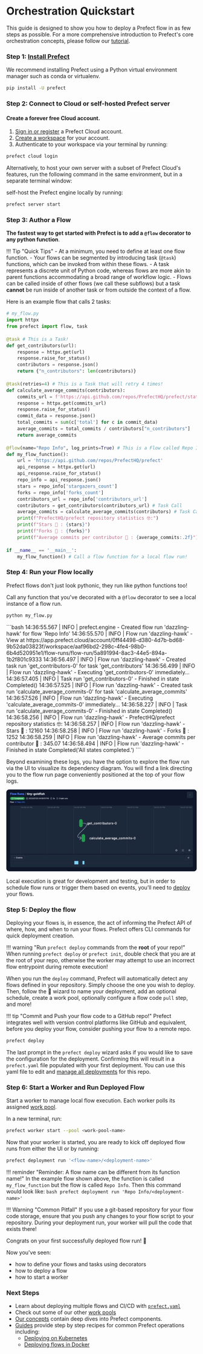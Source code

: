 # Orchestration Quickstart

This guide is designed to show you how to deploy a Prefect flow in as few steps as possible. For a more comprehensive introduction to Prefect's core orchestration concepts, please follow our [tutorial](/tutorial/index/).

### Step 1: [Install Prefect](/getting-started/installation/)

We recommend installing Prefect using a Python virtual environment manager such as conda or virtualenv.

```bash 
pip install -U prefect
```
### Step 2: Connect to Cloud or self-hosted Prefect server
#### Create a forever free Cloud account.

1. [Sign in or register](#sign-in-or-register) a Prefect Cloud account.
2. [Create a workspace](#create-a-workspace) for your account.
3. Authenticate to your workspace via your terminal by running:

```bash
prefect cloud login
```


Alternatively, to host your own server with a subset of Prefect Cloud's features, run the following command in the same environment, but in a separate terminal window:

self-host the Prefect engine locally by running:

```bash
prefect server start
```

### Step 3: Author a Flow
**The fastest way to get started with Prefect is to add a `@flow` decorator to any python function**.

!!! Tip "Quick Tips"
    - At a minimum, you need to define at least one flow function.
    - Your flows can be segmented by introducing task (`@task`) functions, which can be invoked from within these flows.
    - A task represents a discrete unit of Python code, whereas flows are more akin to parent functions accommodating a broad range of workflow logic.
    - Flows can be called inside of other flows (we call these subflows) but a task **cannot** be run inside of another task or from outside the context of a flow.

Here is an example flow that calls 2 tasks:

```python
# my_flow.py
import httpx
from prefect import flow, task

@task # This is a Task!
def get_contributors(url):
    response = httpx.get(url)
    response.raise_for_status()
    contributors = response.json()
    return {"n_contributors": len(contributors)}

@task(retries=4) # This is a Task that will retry 4 times!
def calculate_average_commits(contributors):
    commits_url = f'https://api.github.com/repos/PrefectHQ/prefect/stats/contributors'
    response = httpx.get(commits_url)
    response.raise_for_status()
    commit_data = response.json()
    total_commits = sum(c['total'] for c in commit_data)
    average_commits = total_commits / contributors["n_contributors"]
    return average_commits

@flow(name="Repo Info", log_prints=True) # This is a Flow called Repo Info
def my_flow_function():
    url = 'https://api.github.com/repos/PrefectHQ/prefect'
    api_response = httpx.get(url)
    api_response.raise_for_status()
    repo_info = api_response.json()
    stars = repo_info['stargazers_count']
    forks = repo_info['forks_count']
    contributors_url = repo_info['contributors_url']
    contributors = get_contributors(contributors_url) # Task Call
    average_commits = calculate_average_commits(contributors) # Task Call
    print(f"PrefectHQ/prefect repository statistics 🤓:")
    print(f"Stars 🌠 : {stars}")
    print(f"Forks 🍴 : {forks}")
    print(f"Average commits per contributor 💌 : {average_commits:.2f}")

if __name__ == '__main__':
    my_flow_function() # Call a flow function for a local flow run!
```

### Step 4: Run your Flow locally
Prefect flows don't just look pythonic, they run like python functions too! 

Call any function that you've decorated with a `@flow` decorator to see a local instance of a flow run.

```bash
python my_flow.py
``` 

<div class="terminal">
```bash
14:36:55.567 | INFO    | prefect.engine - Created flow run 'dazzling-hawk' for flow 'Repo Info'
14:36:55.570 | INFO    | Flow run 'dazzling-hawk' - View at https://app.prefect.cloud/account/0ff44498-d380-4d7b-bd68-9b52da03823f/workspace/aaf96bd2-298c-4fe4-98b0-6b4d520951e1/flow-runs/flow-run/5a891994-8ac3-44e5-894a-1b2f801c9333
14:36:56.497 | INFO    | Flow run 'dazzling-hawk' - Created task run 'get_contributors-0' for task 'get_contributors'
14:36:56.499 | INFO    | Flow run 'dazzling-hawk' - Executing 'get_contributors-0' immediately...
14:36:57.405 | INFO    | Task run 'get_contributors-0' - Finished in state Completed()
14:36:57.525 | INFO    | Flow run 'dazzling-hawk' - Created task run 'calculate_average_commits-0' for task 'calculate_average_commits'
14:36:57.526 | INFO    | Flow run 'dazzling-hawk' - Executing 'calculate_average_commits-0' immediately...
14:36:58.227 | INFO    | Task run 'calculate_average_commits-0' - Finished in state Completed()
14:36:58.256 | INFO    | Flow run 'dazzling-hawk' - PrefectHQ/prefect repository statistics 🤓:
14:36:58.257 | INFO    | Flow run 'dazzling-hawk' - Stars 🌠 : 12160
14:36:58.258 | INFO    | Flow run 'dazzling-hawk' - Forks 🍴 : 1252
14:36:58.259 | INFO    | Flow run 'dazzling-hawk' - Average commits per contributor 💌 : 345.07
14:36:58.494 | INFO    | Flow run 'dazzling-hawk' - Finished in state Completed('All states completed.')
```
</div>


Beyond examining these logs, you have the option to explore the flow run via the UI to visualize its dependency diagram. You will find a link directing you to the flow run page conveniently positioned at the top of your flow logs.

![Alt text](flow_run_diagram.png)

Local execution is great for development and testing, but in order to schedule flow runs or trigger them based on events, you’ll need to [deploy](/tutorial/deployments/) your flows.


### Step 5: Deploy the flow

Deploying your flows is, in essence, the act of informing the Prefect API of where, how, and when to run your flows. Prefect offers CLI commands for quick deployment creation.

!!! warning "Run `prefect deploy` commands from the **root** of your repo!"
    When running `prefect deploy` or `prefect init`, double check that you are at the root of your repo, otherwise the worker may attempt to use an incorrect flow entrypoint during remote execution!

When you run the `deploy` command, Prefect will automatically detect any flows defined in your repository. Simply choose the one you wish to deploy. Then, follow the 🧙 wizard to name your deployment, add an optional schedule, create a work pool, optionally configure a flow code `pull` step, and more!

!!! tip "Commit and Push your flow code to a GitHub repo!"
    Prefect integrates well with version control platforms like GitHub and equivalent, before you deploy your flow, consider pushing your flow to a remote repo. 

```bash
prefect deploy
```
The last prompt in the `prefect deploy` wizard asks if you would like to save the configuration for the deployment. Confirming this will result in a `prefect.yaml` file populated with your first deployment. You can use this yaml file to edit and [manage all deployments](/concepts/deployments-ux/) for this repo.

### Step 6: Start a Worker and Run Deployed Flow

Start a worker to manage local flow execution. Each worker polls its assigned [work pool](/tutorial/deployments/#why-work-pools-and-workers).

In a new terminal, run:
```bash
prefect worker start --pool <work-pool-name>
```

Now that your worker is started, you are ready to kick off deployed flow runs from either the UI or by running:

```bash
prefect deployment run '<flow-name>/<deployment-name>'
```

!!! reminder "Reminder: A flow name can be different from its function name!"
    In the example flow shown above, the function is called `my_flow_function` but the flow is called `Repo Info`. Then this command would look like:
    ```bash
    prefect deployment run 'Repo Info/<deployment-name>'
    ```


!!! Warning "Common Pitfall"
    If you use a git-based repository for your flow code storage, ensure that you push any changes to your flow script to your repository. During your deployment run, your worker will pull the code that exists there!

Congrats on your first successfully deployed flow run! 🎉

Now you've seen:

- how to define your flows and tasks using decorators
- how to deploy a flow
- how to start a worker

### Next Steps

- Learn about deploying multiple flows and CI/CD with [`prefect.yaml`](/concepts/projects/#the-prefect-yaml-file)
- Check out some of our other [work pools](/concepts/work-pools/)
- [Our concepts](/concepts/) contain deep dives into Prefect components.
- [Guides](/guides/) provide step by step recipes for common Prefect operations including:
    - [Deploying on Kubernetes](/guides/deployment/helm-worker/)
    - [Deploying flows in Docker](/guides/deployment/docker/)